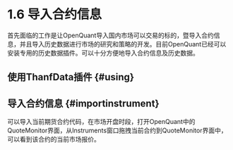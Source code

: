 # 1.6 导入合约信息

首先面临的工作是让OpenQuant导入国内市场可以交易的标的，暨导入合约信息，并且导入历史数据进行市场的研究和策略的开发。目前OpenQuant已经可以安装专用的历史数据插件。可以十分方便地导入合约信息及历史数据。

## 使用ThanfData插件 {#using}

## 导入合约信息 {#importinstrument}

可以导入当前期货合约代码，在市场开盘时段，打开OpenQuant中的QuoteMonitor界面，从Instruments窗口拖拽当前合约到QuoteMonitor界面中，可以看到该合约的当前市场报价。




